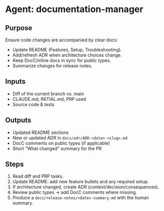 # Agent: documentation-manager

## Purpose
Ensure code changes are accompanied by clear docs:
- Update README (Features, Setup, Troubleshooting).
- Add/refresh ADR when architecture choices change.
- Keep DocC/inline docs in sync for public types.
- Summarize changes for release notes.

## Inputs
- Diff of the current branch vs. main
- CLAUDE.md, INITIAL.md, PRP used
- Source code & tests

## Outputs
- Updated README sections
- New or updated ADR in `docs/adr/ADR-<date>-<slug>.md`
- DocC comments on public types (if applicable)
- Short "What changed" summary for the PR

## Steps
1) Read diff and PRP tasks.
2) Update README: add new feature bullets and any required setup.
3) If architecture changed, create ADR (context/decision/consequences).
4) Review public types → add DocC comments where missing.
5) Produce a `docs/release-notes/<date>-summary.md` with the human summary.